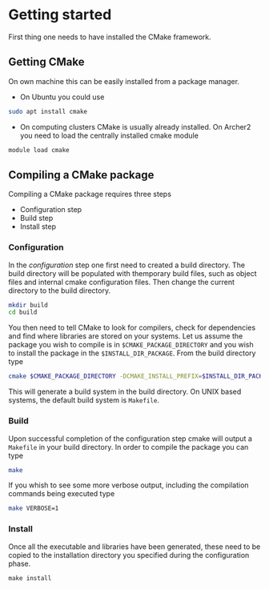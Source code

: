 # Getting started
First thing one needs to have installed the CMake framework. 
## Getting CMake
On own machine this can be easily installed from a package manager.

- On Ubuntu you could use
```bash
sudo apt install cmake
```
- On computing clusters CMake is usually already installed. On Archer2 you need to load the centrally installed cmake module
```bash
module load cmake
```

## Compiling a CMake package
Compiling a CMake package requires three steps

- Configuration step
- Build step
- Install step

### Configuration

In the *configuration* step one first need to created a build directory. The build directory will be populated with themporary build files, such as object files and internal cmake configuration files.
Then change the current directory to the build directory.

```bash
mkdir build 
cd build
```

You then need to tell CMake to look for compilers, check for dependencies and find where libraries are stored on your systems. Let us assume the package you wish to compile is in  `$CMAKE_PACKAGE_DIRECTORY` and you wish to install the package in the `$INSTALL_DIR_PACKAGE`.
From the build directory type

```bash
cmake $CMAKE_PACKAGE_DIRECTORY -DCMAKE_INSTALL_PREFIX=$INSTALL_DIR_PACKAGE .
```

This will generate a build system in the build directory. On UNIX based systems, the default build system is `Makefile`.

### Build
Upon successful completion of the configuration step cmake will output a `Makefile` in your build directory.
In order to compile the package you can type

```bash
make
```

If you whish to see some more verbose output, including the compilation commands being executed type 

```bash
make VERBOSE=1
```

### Install
Once all the executable and libraries have been generated, these need to be copied to the installation directory you specified during the configuration phase.
```
make install
```
